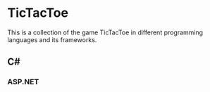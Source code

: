 # TicTacToe

This is a collection of the game TicTacToe in different programming languages and its frameworks.

## C#
### ASP.NET
